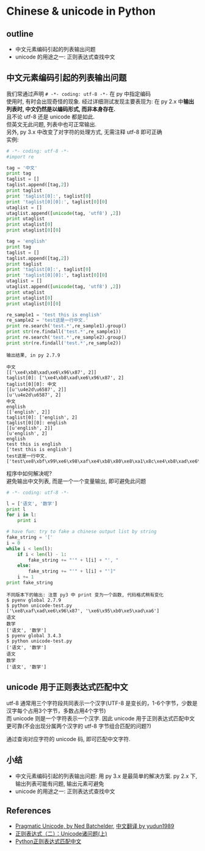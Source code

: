 # Chinese & unicode in Python

## outline
- 中文元素编码引起的列表输出问题
- unicode 的用途之一: 正则表达式查找中文

## 中文元素编码引起的列表输出问题
我们常通过声明 `# -*- coding: utf-8 -*-` 在 py 中指定编码   
使用时, 有时会出现奇怪的现象. 经过详细测试发现主要表现为: 在 py 2.x 中**输出列表时, 中文仍然是以编码形式, 而非本身存在.**   
且不论 utf-8 还是 unicode 都是如此.   
但英文无此问题, 列表中也可正常输出.  
另外, py 3.x 中改变了对字符的处理方式, 无需注释 utf-8 即可正确  
实例:

```python
# -*- coding: utf-8 -*-
#import re

tag = '中文'
print tag
taglist = []
taglist.append([tag,2])
print taglist
print 'taglist[0]:', taglist[0]
print 'taglist[0][0]:', taglist[0][0]
utaglist = []
utaglist.append([unicode(tag, 'utf8') ,2])
print utaglist
print utaglist[0]
print utaglist[0][0]

tag = 'english'
print tag
taglist = []
taglist.append([tag,2])
print taglist
print 'taglist[0]:', taglist[0]
print 'taglist[0][0]:', taglist[0][0]
utaglist = []
utaglist.append([unicode(tag, 'utf8') ,2])
print utaglist
print utaglist[0]
print utaglist[0][0]

re_sample1 = 'test this is english'
re_sample2 = 'test这是一行中文.'
print re.search('test.*',re_sample1).group()
print str(re.findall('test.*',re_sample1))
print re.search('test.*',re_sample2).group()
print str(re.findall('test.*',re_sample2))
```

```
输出结果, in py 2.7.9

中文
[['\xe4\xb8\xad\xe6\x96\x87', 2]]
taglist[0]: ['\xe4\xb8\xad\xe6\x96\x87', 2]
taglist[0][0]: 中文
[[u'\u4e2d\u6587', 2]]
[u'\u4e2d\u6587', 2]
中文
english
[['english', 2]]
taglist[0]: ['english', 2]
taglist[0][0]: english
[[u'english', 2]]
[u'english', 2]
english
test this is english
['test this is english']
test这是一行中文.
['test\xe8\xbf\x99\xe6\x98\xaf\xe4\xb8\x80\xe8\xa1\x8c\xe4\xb8\xad\xe6\x96\x87.']
```

程序中如何解决呢?  
避免输出中文列表, 而是一个一个变量输出, 即可避免此问题

```python
# -*- coding: utf-8 -*-

l = ['语文', '数学']
print l
for i in l:
    print i

# have fun: try to fake a chinese output list by string
fake_string = '['
i = 0 
while i < len(l):
    if i < len(l) - 1:
        fake_string += "'" + l[i] + "', "
    else:
        fake_string += "'" + l[i] + "']"
    i += 1
print fake_string
```

```
不同版本下的输出: 注意 py3 中 print 变为一个函数, 代码格式稍有变化
$ pyenv global 2.7.9
$ python unicode-test.py
['\xe8\xaf\xad\xe6\x96\x87', '\xe6\x95\xb0\xe5\xad\xa6']
语文
数学
['语文', '数学']
$ pyenv global 3.4.3 
$ python unicode-test.py
['语文', '数学']
语文
数学
['语文', '数学']
```


## unicode 用于正则表达式匹配中文
utf-8 通常用三个字符段共同表示一个汉字(UTF-8 是变长的，1-6个字节，少数是汉字每个占用3个字节，多数占用4个字节)   
而 unicode 则是一个字符表示一个汉字. 因此 unicode 用于正则表达式匹配中文更可靠(不会出现分属两个汉字的 utf-8 字节组合匹配的问题?)

通过查询对应字符的 unicode 码, 即可匹配中文字符.

## 小结
- 中文元素编码引起的列表输出问题: 用 py 3.x 是最简单的解决方案. py 2.x 下, 输出列表可能有问题, 输出元素可避免
- unicode 的用途之一: 正则表达式查找中文

## References
- [Pragmatic Unicode, by Ned Batchelder](http://nedbatchelder.com/text/unipain.html), [中文翻译 by yudun1989](http://pycoders-weekly-chinese.readthedocs.org/en/latest/issue5/unipain.html)
- [正则表达式（二）：Unicode诸问题(上)](http://www.infoq.com/cn/news/2011/02/regular-expressions-unicode)
- [Python正则表达式匹配中文](http://blog.csdn.net/gatieme/article/details/43235791)